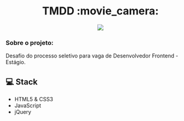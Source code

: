 <h1 align="center"> TMDD :movie_camera: </h1>
 

<p align="center">
<img src="https://user-images.githubusercontent.com/39227316/91163472-fef8d700-e6a3-11ea-9051-87474a322771.gif">
</p>


<h3> Sobre o projeto:</h3>
<p> Desafio do processo seletivo para vaga de Desenvolvedor Frontend - Estágio.</p>

:computer: Stack
------------

- HTML5 & CSS3
- JavaScript
- jQuery
